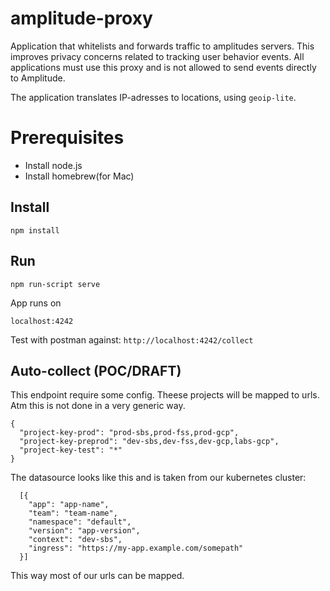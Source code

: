 # amplitude-proxy
Application that whitelists and forwards traffic to amplitudes servers. 
This improves privacy concerns related to tracking user behavior events.
All applications must use this proxy and is not allowed to send events 
directly to Amplitude.

The application translates IP-adresses to locations, using `geoip-lite`.


# Prerequisites
- Install node.js
- Install homebrew(for Mac)

## **Install**
`npm install`

## **Run**
`npm run-script serve`

App runs on

`localhost:4242`

Test with postman against: `http://localhost:4242/collect`


## Auto-collect (POC/DRAFT)
This endpoint require some config. Theese projects will be mapped
to urls. Atm this is not done in a very generic way.
```
{
  "project-key-prod": "prod-sbs,prod-fss,prod-gcp",
  "project-key-preprod": "dev-sbs,dev-fss,dev-gcp,labs-gcp",
  "project-key-test": "*"
}
```

The datasource looks like this and is taken from our kubernetes cluster:

```
  [{
    "app": "app-name",
    "team": "team-name",
    "namespace": "default",
    "version": "app-version",
    "context": "dev-sbs",
    "ingress": "https://my-app.example.com/somepath"
  }]
```

This way most of our urls can be mapped.

